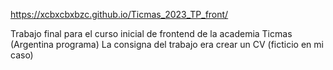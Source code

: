 https://xcbxcbxbzc.github.io/Ticmas_2023_TP_front/


Trabajo final para el curso inicial de frontend de la academia Ticmas (Argentina programa)
La consigna del trabajo era crear un CV (ficticio en mi caso)
